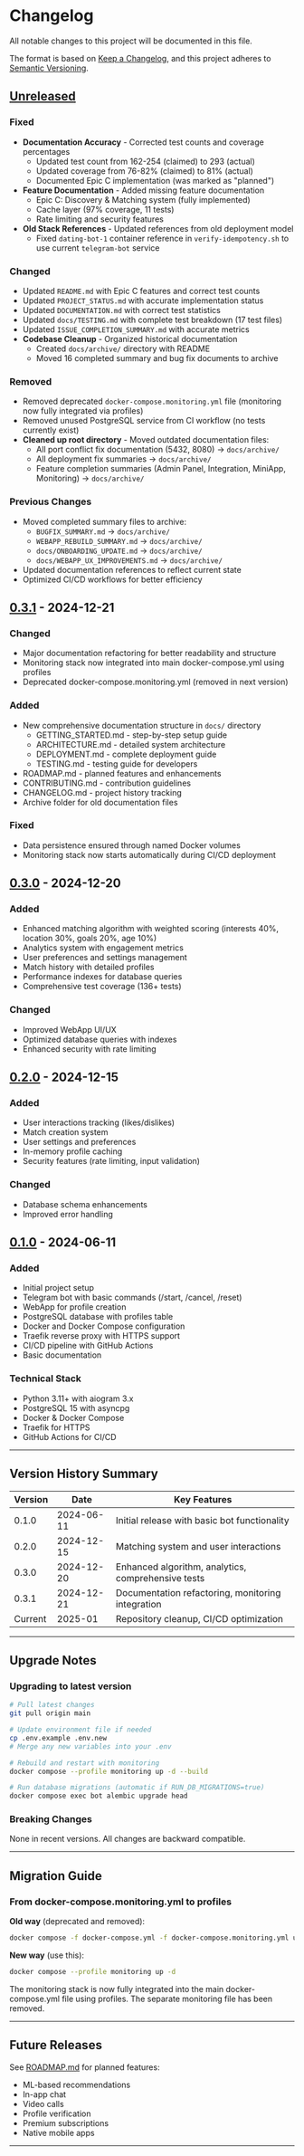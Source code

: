 # Changelog

All notable changes to this project will be documented in this file.

The format is based on [Keep a Changelog](https://keepachangelog.com/en/1.0.0/),
and this project adheres to [Semantic Versioning](https://semver.org/spec/v2.0.0.html).

## [Unreleased]

### Fixed
- **Documentation Accuracy** - Corrected test counts and coverage percentages
  - Updated test count from 162-254 (claimed) to 293 (actual)
  - Updated coverage from 76-82% (claimed) to 81% (actual)
  - Documented Epic C implementation (was marked as "planned")
- **Feature Documentation** - Added missing feature documentation
  - Epic C: Discovery & Matching system (fully implemented)
  - Cache layer (97% coverage, 11 tests)
  - Rate limiting and security features
- **Old Stack References** - Updated references from old deployment model
  - Fixed `dating-bot-1` container reference in `verify-idempotency.sh` to use current `telegram-bot` service

### Changed
- Updated `README.md` with Epic C features and correct test counts
- Updated `PROJECT_STATUS.md` with accurate implementation status
- Updated `DOCUMENTATION.md` with correct test statistics
- Updated `docs/TESTING.md` with complete test breakdown (17 test files)
- Updated `ISSUE_COMPLETION_SUMMARY.md` with accurate metrics
- **Codebase Cleanup** - Organized historical documentation
  - Created `docs/archive/` directory with README
  - Moved 16 completed summary and bug fix documents to archive

### Removed
- Removed deprecated `docker-compose.monitoring.yml` file (monitoring now fully integrated via profiles)
- Removed unused PostgreSQL service from CI workflow (no tests currently exist)
- **Cleaned up root directory** - Moved outdated documentation files:
  - All port conflict fix documentation (5432, 8080) → `docs/archive/`
  - All deployment fix summaries → `docs/archive/`
  - Feature completion summaries (Admin Panel, Integration, MiniApp, Monitoring) → `docs/archive/`

### Previous Changes
- Moved completed summary files to archive:
  - `BUGFIX_SUMMARY.md` → `docs/archive/`
  - `WEBAPP_REBUILD_SUMMARY.md` → `docs/archive/`
  - `docs/ONBOARDING_UPDATE.md` → `docs/archive/`
  - `docs/WEBAPP_UX_IMPROVEMENTS.md` → `docs/archive/`
- Updated documentation references to reflect current state
- Optimized CI/CD workflows for better efficiency

## [0.3.1] - 2024-12-21

### Changed
- Major documentation refactoring for better readability and structure
- Monitoring stack now integrated into main docker-compose.yml using profiles
- Deprecated docker-compose.monitoring.yml (removed in next version)

### Added
- New comprehensive documentation structure in `docs/` directory
  - GETTING_STARTED.md - step-by-step setup guide
  - ARCHITECTURE.md - detailed system architecture
  - DEPLOYMENT.md - complete deployment guide
  - TESTING.md - testing guide for developers
- ROADMAP.md - planned features and enhancements
- CONTRIBUTING.md - contribution guidelines
- CHANGELOG.md - project history tracking
- Archive folder for old documentation files

### Fixed
- Data persistence ensured through named Docker volumes
- Monitoring stack now starts automatically during CI/CD deployment

## [0.3.0] - 2024-12-20

### Added
- Enhanced matching algorithm with weighted scoring (interests 40%, location 30%, goals 20%, age 10%)
- Analytics system with engagement metrics
- User preferences and settings management
- Match history with detailed profiles
- Performance indexes for database queries
- Comprehensive test coverage (136+ tests)

### Changed
- Improved WebApp UI/UX
- Optimized database queries with indexes
- Enhanced security with rate limiting

## [0.2.0] - 2024-12-15

### Added
- User interactions tracking (likes/dislikes)
- Match creation system
- User settings and preferences
- In-memory profile caching
- Security features (rate limiting, input validation)

### Changed
- Database schema enhancements
- Improved error handling

## [0.1.0] - 2024-06-11

### Added
- Initial project setup
- Telegram bot with basic commands (/start, /cancel, /reset)
- WebApp for profile creation
- PostgreSQL database with profiles table
- Docker and Docker Compose configuration
- Traefik reverse proxy with HTTPS support
- CI/CD pipeline with GitHub Actions
- Basic documentation

### Technical Stack
- Python 3.11+ with aiogram 3.x
- PostgreSQL 15 with asyncpg
- Docker & Docker Compose
- Traefik for HTTPS
- GitHub Actions for CI/CD

---

## Version History Summary

| Version | Date | Key Features |
|---------|------|--------------|
| 0.1.0 | 2024-06-11 | Initial release with basic bot functionality |
| 0.2.0 | 2024-12-15 | Matching system and user interactions |
| 0.3.0 | 2024-12-20 | Enhanced algorithm, analytics, comprehensive tests |
| 0.3.1 | 2024-12-21 | Documentation refactoring, monitoring integration |
| Current | 2025-01 | Repository cleanup, CI/CD optimization |

---

## Upgrade Notes

### Upgrading to latest version

```bash
# Pull latest changes
git pull origin main

# Update environment file if needed
cp .env.example .env.new
# Merge any new variables into your .env

# Rebuild and restart with monitoring
docker compose --profile monitoring up -d --build

# Run database migrations (automatic if RUN_DB_MIGRATIONS=true)
docker compose exec bot alembic upgrade head
```

### Breaking Changes

None in recent versions. All changes are backward compatible.

---

## Migration Guide

### From docker-compose.monitoring.yml to profiles

**Old way** (deprecated and removed):
```bash
docker compose -f docker-compose.yml -f docker-compose.monitoring.yml up -d
```

**New way** (use this):
```bash
docker compose --profile monitoring up -d
```

The monitoring stack is now fully integrated into the main docker-compose.yml file using profiles. The separate monitoring file has been removed.

---

## Future Releases

See [ROADMAP.md](ROADMAP.md) for planned features:
- ML-based recommendations
- In-app chat
- Video calls
- Profile verification
- Premium subscriptions
- Native mobile apps

---

[Unreleased]: https://github.com/erliona/dating/compare/v0.3.1...HEAD
[0.3.1]: https://github.com/erliona/dating/compare/v0.3.0...v0.3.1
[0.3.0]: https://github.com/erliona/dating/compare/v0.2.0...v0.3.0
[0.2.0]: https://github.com/erliona/dating/compare/v0.1.0...v0.2.0
[0.1.0]: https://github.com/erliona/dating/releases/tag/v0.1.0

